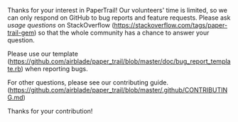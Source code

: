 Thanks for your interest in PaperTrail! Our volunteers' time is limited, so we
can only respond on GitHub to bug reports and feature requests. Please ask
*usage questions* on StackOverflow (https://stackoverflow.com/tags/paper-trail-gem)
so that the whole community has a chance to answer your question.

Please use our template
(https://github.com/airblade/paper_trail/blob/master/doc/bug_report_template.rb)
when reporting bugs.

For other questions, please see our contributing guide.
(https://github.com/airblade/paper_trail/blob/master/.github/CONTRIBUTING.md)

Thanks for your contribution!
